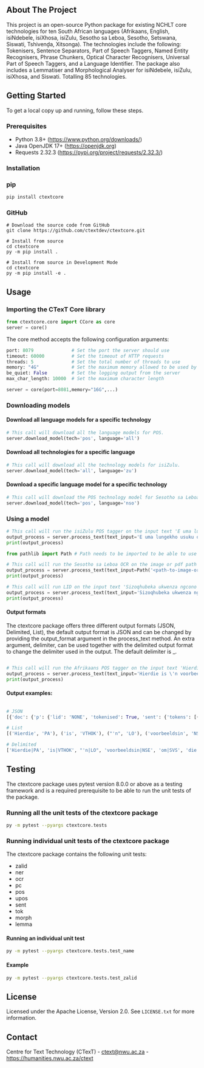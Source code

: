 ## About The Project

This project is an open-source Python package for existing NCHLT core technologies for ten South African 
languages (Afrikaans, English, isiNdebele, isiXhosa, isiZulu, Sesotho sa Leboa, Sesotho, Setswana, Siswati, Tshivenḓa, Xitsonga). The technologies include the following: Tokenisers, Sentence Separators, Part of Speech Taggers, Named Entity 
Recognisers, Phrase Chunkers, Optical Character Recognisers, Universal Part of Speech Taggers, and a Language Identifier. The package also includes a Lemmatiser and Morphological Analyser for isiNdebele, isiZulu, isiXhosa, and Siswati.
Totalling 85 technologies.

## Getting Started

To get a local copy up and running, follow these steps.

### Prerequisites

* Python 3.8+ (https://www.python.org/downloads/)
* Java OpenJDK 17+ (https://openjdk.org)
* Requests 2.32.3 (https://pypi.org/project/requests/2.32.3/)

### Installation

### pip

```sh
pip install ctextcore
```

### GitHub

```
# Download the source code from GitHub
git clone https://github.com/ctextdev/ctextcore.git

# Install from source
cd ctextcore
py -m pip install .

# Install from source in Development Mode
cd ctextcore
py -m pip install -e .
```

## Usage 

### Importing the CTexT Core library

```Python
from ctextcore.core import CCore as core
server = core()
```

The core method accepts the following configuration arguments:

```Python
port: 8079              # Set the port the server should use
timeout: 60000          # Set the timeout of HTTP requests
threads: 5              # Set the total number of threads to use
memory: "4G"            # Set the maximum memory allowed to be used by the server
be_quiet: False         # Set the logging output from the server
max_char_length: 10000  # Set the maximum character length 

server = core(port=8081,memory="16G",...)
```

### Downloading models

#### Download all language models for a specific technology

```Python
# This call will download all the language models for POS.
server.download_model(tech='pos', language='all')
```

#### Download all technologies for a specific language

```Python
# This call will download all the technology models for isiZulu.
server.download_model(tech='all', language='zu')
```
    
#### Download a specific language model for a specific technology

```Python
# This call will download the POS technology model for Sesotho sa Leboa.
server.download_model(tech='pos', language='nso')
```

### Using a model

```Python
# This call will run the isiZulu POS tagger on the input text 'E uma lungekho usuku olufakiwe, usuku lwakho lokubhalisa luyofakwa nge-othomathikhi kube usuku lokuqala lwenyanga elandelayo ukuze kungadaleki izikweletu.'.
output_process = server.process_text(text_input='E uma lungekho usuku olufakiwe, usuku lwakho lokubhalisa luyofakwa nge-othomathikhi kube usuku lokuqala lwenyanga elandelayo ukuze kungadaleki izikweletu.', language='zu', tech='pos')
print(output_process)

from pathlib import Path # Path needs to be imported to be able to use OCR

# This call will run the Sesotho sa Leboa OCR on the image or pdf path provided in the text_input argument.
output_process = server.process_text(text_input=Path('<path-to-image-or-pdf>'), language='nso', tech='ocr')
print(output_process)

# This call will run LID on the input text 'Sizoqhubeka ukwenza ngcono ukusebenza kukagesi wethu kanye nokuthembela kugesi ophinde uvuseleleke.' and the confidence level should be above 50%.
output_process = server.process_text(text_input='Sizoqhubeka ukwenza ngcono ukusebenza kukagesi wethu kanye nokuthembela kugesi ophinde uvuseleleke.', tech='lid', confidence=0.5)
print(output_process)
```

#### Output formats

The ctextcore package offers three different output formats (JSON, Delimited, List), the default output format is JSON and can be changed by providing the output_format argument in the process_text method. An extra argument, delimiter, can be used together with the delimited output format to change the delimiter used in the output. The default delimiter is _.

```Python

# This call will run the Afrikaans POS tagger on the input text 'Hierdie is ''n voorbeeldsin om die funksionaliteit te toets.' and will return a delimited output.
output_process = server.process_text(text_input='Hierdie is \'n voorbeeldsin om die funksionaliteit te toets.', language='af', tech='pos', output_format="delimited", delimiter="|")
print(output_process)

```

#### Output examples:

```Python

# JSON
[{'doc': {'p': {'lid': 'NONE', 'tokenised': True, 'sent': {'tokens': [{'start_char': 0, 'pos': 'PA', 'end_char': 7, 'id': 1, 'text': 'Hierdie'}, {'start_char': 8, 'pos': 'VTHOK', 'end_char': 10, 'id': 2, 'text': 'is'}, {'start_char': 11, 'pos': 'LO', 'end_char': 13, 'id': 3, 'text': "'n"}, {'start_char': 14, 'pos': 'NSE', 'end_char': 26, 'id': 4, 'text': 'voorbeeldsin'}, {'start_char': 27, 'pos': 'SVS', 'end_char': 29, 'id': 5, 'text': 'om'}, {'start_char': 30, 'pos': 'LB', 'end_char': 33, 'id': 6, 'text': 'die'}, {'start_char': 34, 'pos': 'NSE', 'end_char': 49, 'id': 7, 'text': 'funksionaliteit'}, {'start_char': 50, 'pos': 'UPI', 'end_char': 52, 'id': 8, 'text': 'te'}, {'start_char': 53, 'pos': 'VTHOG', 'end_char': 58, 'id': 9, 'text': 'toets'}, {'start_char': 58, 'pos': 'ZE', 'end_char': 59, 'id': 10, 'text': '.'}]}}}}]

# List
[('Hierdie', 'PA'), ('is', 'VTHOK'), ("'n", 'LO'), ('voorbeeldsin', 'NSE'), ('om', 'SVS'), ('die', 'LB'), ('funksionaliteit', 'NSE'), ('te', 'UPI'), ('toets', 'VTHOG'), ('.', 'ZE')]

# Delimited
['Hierdie|PA', 'is|VTHOK', "'n|LO", 'voorbeeldsin|NSE', 'om|SVS', 'die|LB', 'funksionaliteit|NSE', 'te|UPI', 'toets|VTHOG', '.|ZE']


```

## Testing

The ctextcore package uses pytest version 8.0.0 or above as a testing framework and is a required prerequisite to be able to run the unit tests of the package.

### Running all the unit tests of the ctextcore package

```sh
py -m pytest --pyargs ctextcore.tests
```

### Running individual unit tests of the ctextcore package

The ctextcore package contains the following unit tests:

* zalid
* ner
* ocr
* pc
* pos
* upos
* sent
* tok
* morph
* lemma

#### Running an individual unit test

```sh
py -m pytest --pyargs ctextcore.tests.test_name
```

#### Example

```sh
py -m pytest --pyargs ctextcore.tests.test_zalid
```

## License

Licensed under the Apache License, Version 2.0. See `LICENSE.txt` for more information.

## Contact

Centre for Text Technology (CTexT) - ctext@nwu.ac.za - https://humanities.nwu.ac.za/ctext

